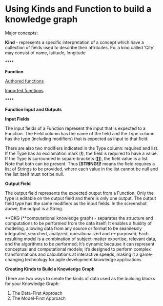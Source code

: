 # Using Kinds and Function to build a knowledge graph

Major concepts:

**Kind** - represents a specific interpretation of a concept which have a collection of fields used to describe their attributes. Ex: a kind called ‘City’ may consist of name, latitude, longitude 

\*\*\*\*

**Function**

[Authored functions ](https://maana.gitbook.io/q/product-guide/getting-started-with-maana/building-knowledge-layers/understanding-functions#authored-functions)

[Imported functions](https://maana.gitbook.io/q/product-guide/getting-started-with-maana/building-knowledge-layers/understanding-functions#imported-functions)

\*\*\*\*

**Function Input and Outputs**

**Input Fields**

The input fields of a Function represent the input that is expected to a Function. The Field column has the name of the field and the Type column has the type \(including modifiers\) that is expected as input to that field.

There are also two modifiers indicated in the Type column: required and list. If the Type has an exclamation mark \(**!**\), the field is required to have a value. If the Type is surrounded in square brackets \(**\[\]**\), the field value is a list. Note that both can be present. Thus **\[STRING!\]!** means the field requires a list of Strings to be provided, where each value in the list cannot be null and the list itself must not be null.

**Output Field**

The output field represents the expected output from a Function. Only the type is editable on the output field and there is only one output. The output field type has the same modifiers as the input fields. In the screenshot above, the output is a String.



**CKG \(**computational knowledge graph\) - separates the structure and computations to be performed from the data itself; It enables a fluidity of modeling, allowing data from any source or format to be seamlessly integrated, searched, analyzed, operationalized and re-purposed; Each resulting model is a combination of subject-matter expertise, relevant data, and the algorithms to be performed; It’s dynamic because it can represent conceptual and computational models; It’s designed to perform complex transformations and calculations at interactive speeds, making it a game-changing technology for agile development knowledge applications

**Creating Kinds to Build a Knowledge Graph** 

There are two ways to create the kinds of data used as the building blocks for your Knowledge Graph:

1. The Data-First Approach
2. The Model-First Approach

